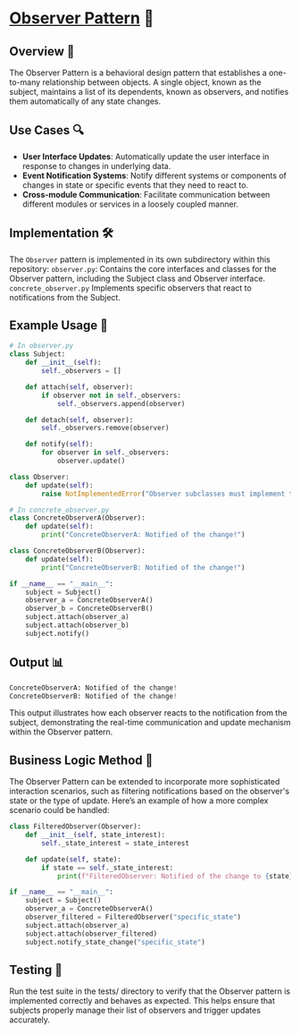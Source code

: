 # [Observer Pattern](../) 📡

## Overview 📖
The Observer Pattern is a behavioral design pattern that establishes a one-to-many relationship between objects. A single object, known as the subject, maintains a list of its dependents, known as observers, and notifies them automatically of any state changes.

## Use Cases 🔍
- **User Interface Updates**: Automatically update the user interface in response to changes in underlying data.
- **Event Notification Systems**: Notify different systems or components of changes in state or specific events that they need to react to.
- **Cross-module Communication**: Facilitate communication between different modules or services in a loosely coupled manner.

## Implementation 🛠️
The `Observer` pattern is implemented in its own subdirectory within this repository:
`observer.py`: Contains the core interfaces and classes for the Observer pattern, including the Subject class and Observer interface.
`concrete_observer.py` Implements specific observers that react to notifications from the Subject.

## Example Usage 📝
```python
# In observer.py
class Subject:
    def __init__(self):
        self._observers = []

    def attach(self, observer):
        if observer not in self._observers:
            self._observers.append(observer)

    def detach(self, observer):
        self._observers.remove(observer)

    def notify(self):
        for observer in self._observers:
            observer.update()

class Observer:
    def update(self):
        raise NotImplementedError("Observer subclasses must implement this method.")

# In concrete_observer.py
class ConcreteObserverA(Observer):
    def update(self):
        print("ConcreteObserverA: Notified of the change!")

class ConcreteObserverB(Observer):
    def update(self):
        print("ConcreteObserverB: Notified of the change!")

if __name__ == "__main__":
    subject = Subject()
    observer_a = ConcreteObserverA()
    observer_b = ConcreteObserverB()
    subject.attach(observer_a)
    subject.attach(observer_b)
    subject.notify()

```
## Output 📊
```python
ConcreteObserverA: Notified of the change!
ConcreteObserverB: Notified of the change!
```
This output illustrates how each observer reacts to the notification from the subject, demonstrating the real-time communication and update mechanism within the Observer pattern.

## Business Logic Method 🧠
The Observer Pattern can be extended to incorporate more sophisticated interaction scenarios, such as filtering notifications based on the observer's state or the type of update. Here’s an example of how a more complex scenario could be handled:
```python
class FilteredObserver(Observer):
    def __init__(self, state_interest):
        self._state_interest = state_interest

    def update(self, state):
        if state == self._state_interest:
            print(f"FilteredObserver: Notified of the change to {state} state!")

if __name__ == "__main__":
    subject = Subject()
    observer_a = ConcreteObserverA()
    observer_filtered = FilteredObserver("specific_state")
    subject.attach(observer_a)
    subject.attach(observer_filtered)
    subject.notify_state_change("specific_state")
```

## Testing 🧪
Run the test suite in the tests/ directory to verify that the Observer pattern is implemented correctly and behaves as expected. This helps ensure that subjects properly manage their list of observers and trigger updates accurately.